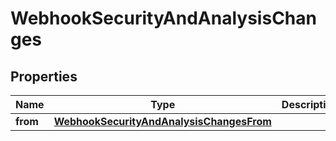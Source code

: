 

# WebhookSecurityAndAnalysisChanges


## Properties

| Name | Type | Description | Notes |
|------------ | ------------- | ------------- | -------------|
|**from** | [**WebhookSecurityAndAnalysisChangesFrom**](WebhookSecurityAndAnalysisChangesFrom.md) |  |  [optional] |




